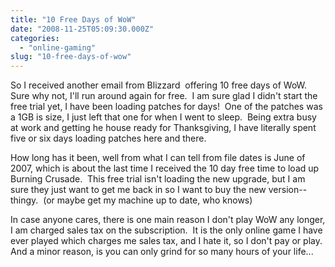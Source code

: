 ```yaml
---
title: "10 Free Days of WoW"
date: "2008-11-25T05:09:30.000Z"
categories: 
  - "online-gaming"
slug: "10-free-days-of-wow"
---
```


So I received another email from Blizzard  offering 10 free days of WoW.  Sure why not, I'll run around again for free.  I am sure glad I didn't start the free trial yet, I have been loading patches for days!  One of the patches was a 1GB is size, I just left that one for when I went to sleep.  Being extra busy at work and getting he house ready for Thanksgiving, I have literally spent five or six days loading patches here and there.

How long has it been, well from what I can tell from file dates is June of 2007, which is about the last time I received the 10 day free time to load up Burning Crusade.  This free trial isn't loading the new upgrade, but I am sure they just want to get me back in so I want to buy the new version--thingy.  (or maybe get my machine up to date, who knows)

In case anyone cares, there is one main reason I don't play WoW any longer, I am charged sales tax on the subscription.  It is the only online game I have ever played which charges me sales tax, and I hate it, so I don't pay or play.  And a minor reason, is you can only grind for so many hours of your life...
